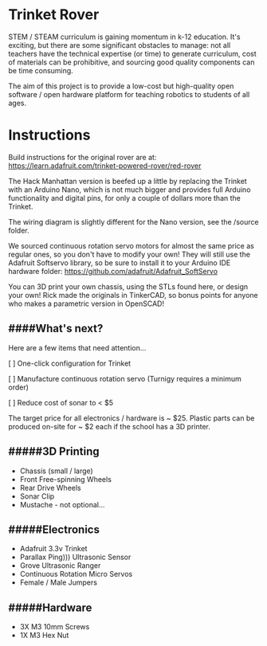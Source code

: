 Trinket Rover
============
STEM / STEAM curriculum is gaining momentum in k-12 education. It's exciting, but there are some significant obstacles to manage: not all teachers have the technical expertise (or time) to generate curriculum, cost of materials can be prohibitive, and sourcing good quality components can be time consuming.

The aim of this project is to provide a low-cost but high-quality open software / open hardware platform for teaching robotics to students of all ages.


Instructions
============

Build instructions for the original rover are at:
https://learn.adafruit.com/trinket-powered-rover/red-rover

The Hack Manhattan version is beefed up a little by replacing the Trinket with an Arduino Nano, which is not much bigger and provides full Arduino functionality and digital pins, for only a couple of dollars more than the Trinket. 

The wiring diagram is slightly different for the Nano version, see the /source folder.

We sourced continuous rotation servo motors for almost the same price as regular ones, so you don't have to modify your own! They will still use the Adafruit Softservo library, so be sure to install it to your Arduino IDE hardware folder:
https://github.com/adafruit/Adafruit_SoftServo

You can 3D print your own chassis, using the STLs found here, or design your own! Rick made the originals in TinkerCAD, so bonus points for anyone who makes a parametric version in OpenSCAD!


####What's next?
------
Here are a few items that need attention...

 [ ] One-click configuration for Trinket 
 
 [ ] Manufacture continuous rotation servo (Turnigy requires a minimum order)
 
 [ ] Reduce cost of sonar to < $5
 

The target price for all electronics / hardware is ~ $25. Plastic parts can be produced on-site for ~ $2 each if the school has a 3D printer.



#####3D Printing
------
 * Chassis (small / large)
 * Front Free-spinning Wheels
 * Rear Drive Wheels
 * Sonar Clip
 * Mustache - not optional...

#####Electronics
------
 * Adafruit 3.3v Trinket
 * Parallax Ping))) Ultrasonic Sensor
 * Grove Ultrasonic Ranger
 * Continuous Rotation Micro Servos
 * Female / Male Jumpers

#####Hardware
------
 * 3X M3 10mm Screws
 * 1X M3 Hex Nut
 